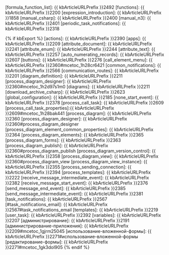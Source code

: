 [formula_function_list]: {{ kbArticleURLPrefix }}2492
[functions]: {{ kbArticleURLPrefix }}2200
[expression_introduction]: {{ kbArticleURLPrefix }}1858
[manual_csharp]: {{ kbArticleURLPrefix }}2400
[manual_n3]: {{ kbArticleURLPrefix }}2401
[periodic_task_notifications]: {{ kbArticleURLPrefix }}2318

{% if kbExport %}
[actions]: {{ kbArticleURLPrefix }}2390
[apps]: {{ kbArticleURLPrefix }}2209
[attribute_document]: {{ kbArticleURLPrefix }}2241
[attribute_enum]: {{ kbArticleURLPrefix }}2244
[attribute_text]: {{ kbArticleURLPrefix }}2257
[auto_numerating_records]: {{ kbArticleURLPrefix }}2607
[buttons]: {{ kbArticleURLPrefix }}2276
[call_element_menu]: {{ kbArticleURLPrefix }}2360#mcetoc_1h28cr6421
[common_notifications]: {{ kbArticleURLPrefix }}2566
[communication_routes]: {{ kbArticleURLPrefix }}2201
[diagram_definition]: {{ kbArticleURLPrefix }}2211
[process_diagram_designer]: {{ kbArticleURLPrefix }}2360#mcetoc_1h2d97s1m0
[diagrams]: {{ kbArticleURLPrefix }}2211
[download_archive_csharp]: {{ kbArticleURLPrefix }}2623
[global_configuration]: {{ kbArticleURLPrefix }}2185
[none_start_event]: {{ kbArticleURLPrefix }}2378
[process_call_task]: {{ kbArticleURLPrefix }}2609
[process_call_task_properties]:{{ kbArticleURLPrefix }}2609#mcetoc_1h28bak441
[process_diagram]: {{ kbArticleURLPrefix }}2360
[process_diagram_designer]: {{ kbArticleURLPrefix }}2360#process_diagram_designer
[process_diagram_element_common_properties]: {{ kbArticleURLPrefix }}2364
[process_diagram_elements]: {{ kbArticleURLPrefix }}2365
[process_diagram_forms]: {{ kbArticleURLPrefix }}2363
[process_diagram_publish]: {{ kbArticleURLPrefix }}2360#process_diagram_publish
[process_diagram_version_control]: {{ kbArticleURLPrefix }}2358
[process_diagram_view]: {{ kbArticleURLPrefix }}2360#process_diagram_view
[process_diagram_view_instance]: {{ kbArticleURLPrefix }}2355
[process_sending_connection]: {{ kbArticleURLPrefix }}2394
[process_templates]: {{ kbArticleURLPrefix }}2222
[receive_message_intermediate_event]: {{ kbArticleURLPrefix }}2382
[receive_message_start_event]: {{ kbArticleURLPrefix }}2376
[send_message_end_event]: {{ kbArticleURLPrefix }}2385
[send_message_intermediate_event]: {{ kbArticleURLPrefix }}2381
[task_notifications]: {{ kbArticleURLPrefix }}2567
[#task_notifications_email]: {{ kbArticleURLPrefix }}2567#task_notifications_email
[templates]: {{ kbArticleURLPrefix }}2219
[user_task]: {{ kbArticleURLPrefix }}2392
[variables]: {{ kbArticleURLPrefix }}2207
[администрирование]: {{ kbArticleURLPrefix }}2191
[администрирование-приложения]: {{ kbArticleURLPrefix }}2209#mcetoc_1gjrm25045
[использование-вложенной-формы]: {{ kbArticleURLPrefix }}2271#использование-вложенной-формы
[редактирование-формы]: {{ kbArticleURLPrefix }}2271#mcetoc_1gk3dol905
{% endif %}
